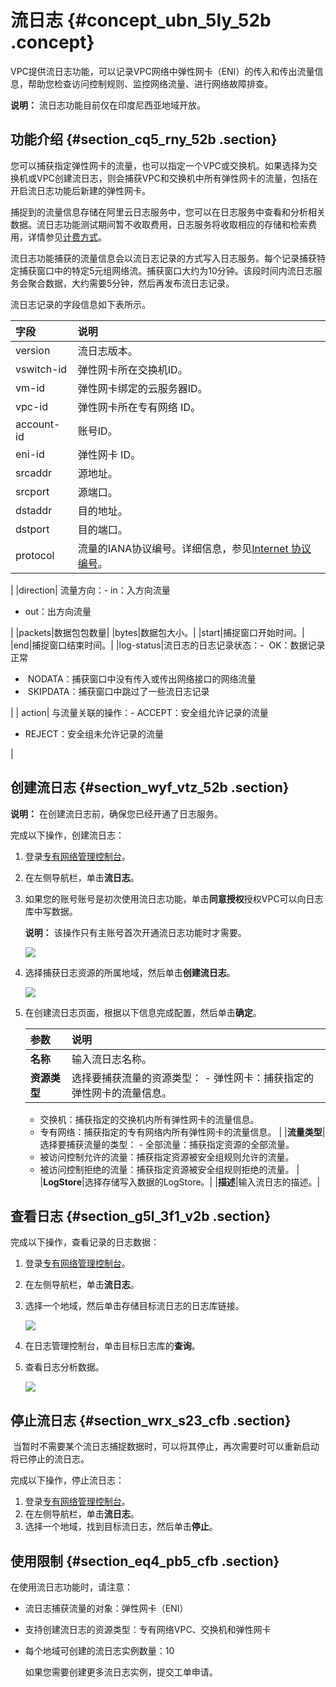 # 流日志 {#concept_ubn_5ly_52b .concept}

VPC提供流日志功能，可以记录VPC网络中弹性网卡（ENI）的传入和传出流量信息，帮助您检查访问控制规则、监控网络流量、进行网络故障排查。

**说明：** 流日志功能目前仅在印度尼西亚地域开放。

## 功能介绍 {#section_cq5_rny_52b .section}

您可以捕获指定弹性网卡的流量，也可以指定一个VPC或交换机。如果选择为交换机或VPC创建流日志，则会捕获VPC和交换机中所有弹性网卡的流量，包括在开启流日志功能后新建的弹性网卡。

捕捉到的流量信息存储在阿里云日志服务中，您可以在日志服务中查看和分析相关数据。流日志功能测试期间暂不收取费用，日志服务将收取相应的存储和检索费用，详情参见[计费方式](../../../../intl.zh-CN/产品定价/计费方式.md#)。

流日志功能捕获的流量信息会以流日志记录的方式写入日志服务。每个记录捕获特定捕获窗口中的特定5元组网络流。捕获窗口大约为10分钟。该段时间内流日志服务会聚合数据，大约需要5分钟，然后再发布流日志记录。

流日志记录的字段信息如下表所示。

|字段|说明|
|:-|:-|
|version|流日志版本。|
|vswitch-id|弹性网卡所在交换机ID。|
|vm-id|弹性网卡绑定的云服务器ID。|
|vpc-id|弹性网卡所在专有网络 ID。|
|account-id|账号ID。|
|eni-id|弹性网卡 ID。|
|srcaddr|源地址。|
|srcport|源端口。|
|dstaddr|目的地址。|
|dstport|目的端口。|
|protocol|流量的IANA协议编号。详细信息，参见[Internet 协议编号](http://www.iana.org/assignments/protocol-numbers/protocol-numbers.xhtml)。

|
|direction| 流量方向：-   in：入方向流量
-   out：出方向流量

|
|packets|数据包包数量|
|bytes|数据包大小。|
|start|捕捉窗口开始时间。|
|end|捕捉窗口结束时间。|
|log-status|流日志的日志记录状态：-    OK：数据记录正常
-    NODATA：捕获窗口中没有传入或传出网络接口的网络流量
-    SKIPDATA：捕获窗口中跳过了一些流日志记录

|
| action| 与流量关联的操作：-   ACCEPT：安全组允许记录的流量
-   REJECT：安全组未允许记录的流量

|

## 创建流日志 {#section_wyf_vtz_52b .section}

**说明：** 在创建流日志前，确保您已经开通了日志服务。

完成以下操作，创建流日志：

1.  登录[专有网络管理控制台](https://vpcnext.console.aliyun.com)。
2.  在左侧导航栏，单击**流日志**。
3.  如果您的账号账号是初次使用流日志功能，单击**同意授权**授权VPC可以向日志库中写数据。

    **说明：** 该操作只有主账号首次开通流日志功能时才需要。

    ![](http://static-aliyun-doc.oss-cn-hangzhou.aliyuncs.com/assets/img/21266/154423470611664_zh-CN.png)

4.  选择捕获日志资源的所属地域，然后单击**创建流日志**。

    ![](http://static-aliyun-doc.oss-cn-hangzhou.aliyuncs.com/assets/img/21266/15442347069591_zh-CN.png)

5.  在创建流日志页面，根据以下信息完成配置，然后单击**确定**。

    |参数|说明|
    |:-|:-|
    |**名称**|输入流日志名称。|
    |**资源类型**|选择要捕获流量的资源类型：    -   弹性网卡：捕获指定的弹性网卡的流量信息。
    -   交换机：捕获指定的交换机内所有弹性网卡的流量信息。
    -   专有网络：捕获指定的专有网络内所有弹性网卡的流量信息。
|
    |**流量类型**|选择要捕获流量的类型：    -   全部流量：捕获指定资源的全部流量。
    -   被访问控制允许的流量：捕获指定资源被安全组规则允许的流量。
    -   被访问控制拒绝的流量：捕获指定资源被安全组规则拒绝的流量。
|
    |**LogStore**|选择存储写入数据的LogStore。|
    |**描述**|输入流日志的描述。|


## 查看日志 {#section_g5l_3f1_v2b .section}

完成以下操作，查看记录的日志数据：

1.  登录[专有网络管理控制台](https://vpcnext.console.aliyun.com)。
2.  在左侧导航栏，单击**流日志**。
3.  选择一个地域，然后单击存储目标流日志的日志库链接。

    ![](http://static-aliyun-doc.oss-cn-hangzhou.aliyuncs.com/assets/img/21266/154423470711665_zh-CN.png)

4.  在日志管理控制台，单击目标日志库的**查询**。
5.  查看日志分析数据。

    ![](http://static-aliyun-doc.oss-cn-hangzhou.aliyuncs.com/assets/img/21266/154423470711666_zh-CN.png)


## 停止流日志 {#section_wrx_s23_cfb .section}

 当暂时不需要某个流日志捕捉数据时，可以将其停止，再次需要时可以重新启动将已停止的流日志。

完成以下操作，停止流日志：

1.  登录[专有网络管理控制台](https://vpcnext.console.aliyun.com)。
2.  在左侧导航栏，单击**流日志**。
3.  选择一个地域，找到目标流日志，然后单击**停止**。

## 使用限制 {#section_eq4_pb5_cfb .section}

在使用流日志功能时，请注意：

-   流日志捕获流量的对象：弹性网卡（ENI）

-   支持创建流日志的资源类型：专有网络VPC、交换机和弹性网卡

-   每个地域可创建的流日志实例数量：10

    如果您需要创建更多流日志实例，提交工单申请。


